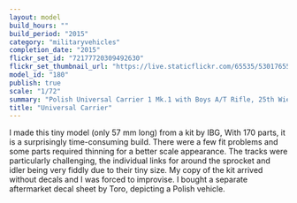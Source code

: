 ```yaml
---
layout: model
build_hours: ""
build_period: "2015"
category: "militaryvehicles"
completion_date: "2015"
flickr_set_id: "72177720309492630"
flickr_set_thumbnail_url: "https://live.staticflickr.com/65535/53017655542_cb53a1bfb0_m.jpg"
model_id: "180"
publish: true
scale: "1/72"
summary: "Polish Universal Carrier 1 Mk.1 with Boys A/T Rifle, 25th Wielkopolski Lancers Regiment, Italy, 1945"
title: "Universal Carrier"
---
```


I made this tiny model (only 57 mm long) from a kit by IBG, With 170 parts, it is a surprisingly time-consuming build. There were a few fit problems and some parts required thinning for a better scale appearance. The tracks were particularly challenging, the individual links for around the sprocket and idler being very fiddly due to their tiny size. My copy of the kit arrived without decals and I was forced to improvise. I bought a separate aftermarket decal sheet by Toro, depicting a Polish vehicle.
